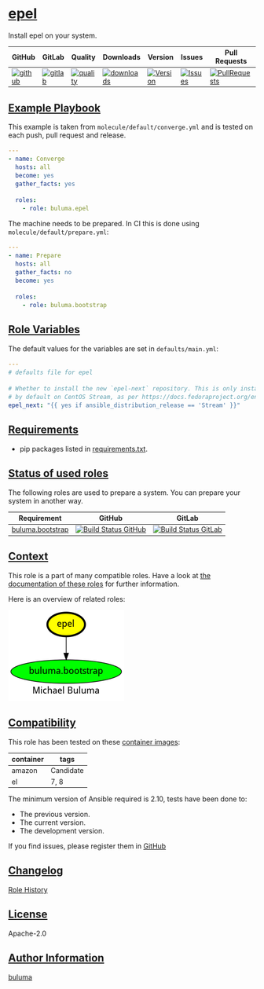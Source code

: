 # [epel](#epel)

Install epel on your system.

|GitHub|GitLab|Quality|Downloads|Version|Issues|Pull Requests|
|------|------|-------|---------|-------|------|-------------|
|[![github](https://github.com/buluma/ansible-role-epel/workflows/Ansible%20Molecule/badge.svg)](https://github.com/buluma/ansible-role-epel/actions)|[![gitlab](https://gitlab.com/buluma/ansible-role-epel/badges/master/pipeline.svg)](https://gitlab.com/buluma/ansible-role-epel)|[![quality](https://img.shields.io/ansible/quality/57859)](https://galaxy.ansible.com/buluma/epel)|[![downloads](https://img.shields.io/ansible/role/d/57859)](https://galaxy.ansible.com/buluma/epel)|[![Version](https://img.shields.io/github/release/buluma/ansible-role-epel.svg)](https://github.com/buluma/ansible-role-epel/releases/)|[![Issues](https://img.shields.io/github/issues/buluma/ansible-role-epel.svg)](https://github.com/buluma/ansible-role-epel/issues/)|[![PullRequests](https://img.shields.io/github/issues-pr-closed-raw/buluma/ansible-role-epel.svg)](https://github.com/buluma/ansible-role-epel/pulls/)|

## [Example Playbook](#example-playbook)

This example is taken from `molecule/default/converge.yml` and is tested on each push, pull request and release.
```yaml
---
- name: Converge
  hosts: all
  become: yes
  gather_facts: yes

  roles:
    - role: buluma.epel
```

The machine needs to be prepared. In CI this is done using `molecule/default/prepare.yml`:
```yaml
---
- name: Prepare
  hosts: all
  gather_facts: no
  become: yes

  roles:
    - role: buluma.bootstrap
```


## [Role Variables](#role-variables)

The default values for the variables are set in `defaults/main.yml`:
```yaml
---
# defaults file for epel

# Whether to install the new `epel-next` repository. This is only installed
# by default on CentOS Stream, as per https://docs.fedoraproject.org/en-US/epel/#_quickstart.
epel_next: "{{ yes if ansible_distribution_release == 'Stream' }}"
```

## [Requirements](#requirements)

- pip packages listed in [requirements.txt](https://github.com/buluma/ansible-role-epel/blob/main/requirements.txt).

## [Status of used roles](#status-of-requirements)

The following roles are used to prepare a system. You can prepare your system in another way.

| Requirement | GitHub | GitLab |
|-------------|--------|--------|
|[buluma.bootstrap](https://galaxy.ansible.com/buluma/bootstrap)|[![Build Status GitHub](https://github.com/buluma/ansible-role-bootstrap/workflows/Ansible%20Molecule/badge.svg)](https://github.com/buluma/ansible-role-bootstrap/actions)|[![Build Status GitLab ](https://gitlab.com/buluma/ansible-role-bootstrap/badges/master/pipeline.svg)](https://gitlab.com/buluma/ansible-role-bootstrap)|

## [Context](#context)

This role is a part of many compatible roles. Have a look at [the documentation of these roles](https://buluma.github.io/) for further information.

Here is an overview of related roles:

![dependencies](https://raw.githubusercontent.com/buluma/ansible-role-epel/png/requirements.png "Dependencies")

## [Compatibility](#compatibility)

This role has been tested on these [container images](https://hub.docker.com/u/buluma):

|container|tags|
|---------|----|
|amazon|Candidate|
|el|7, 8|

The minimum version of Ansible required is 2.10, tests have been done to:

- The previous version.
- The current version.
- The development version.



If you find issues, please register them in [GitHub](https://github.com/buluma/ansible-role-epel/issues)

## [Changelog](#changelog)

[Role History](https://github.com/buluma/ansible-role-epel/blob/master/CHANGELOG.md)

## [License](#license)

Apache-2.0

## [Author Information](#author-information)

[buluma](https://buluma.github.io/)
